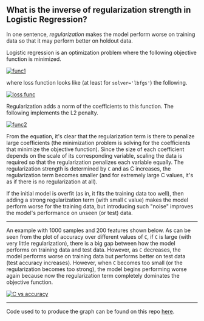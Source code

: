 ## What is the inverse of regularization strength in Logistic Regression?

In one sentence, _regularization_ makes the model perform worse on training data so that it may perform better on holdout data. 

Logistic regression is an optimization problem where the following objective function is minimized.

[![func1][1]][1]

where loss function looks like (at least for `solver='lbfgs'`) the following.

[![loss func][2]][2]

Regularization adds a norm of the coefficients to this function. The following implements the L2 penalty.

[![func2][3]][3]

From the equation, it's clear that the regularization term is there to penalize large coefficients (the minimization problem is solving for the coefficients that minimize the objective function). Since the size of each coefficient depends on the scale of its corresponding variable, scaling the data is required so that the regularization penalizes each variable equally. The regularization strength is determined by `C` and as C increases, the regularization term becomes smaller (and for extremely large C values, it's as if there is no regularization at all).

If the initial model is overfit (as in, it fits the training data too well), then adding a strong regularization term (with small `C` value) makes the model perform worse for the training data, but introducing such "noise" improves the model's performance on unseen (or test) data.

---

An example with 1000 samples and 200 features shown below. As can be seen from the plot of accuracy over different values of `C`, if `C` is large (with very little regularization), there is a big gap between how the model performs on training data and test data. However, as `C` decreases, the model performs worse on training data but performs better on test data (test accuracy increases). However, when `C` becomes too small (or the regularization becomes too strong), the model begins performing worse again because now the regularization term completely dominates the objective function.

[![C vs accuracy][4]][4]

---

Code used to to produce the graph can be found on this repo [here](./demo.py).


  [1]: https://i.stack.imgur.com/mzAMA.png
  [2]: https://i.stack.imgur.com/Ho9ZH.png
  [3]: https://i.stack.imgur.com/Ke67p.png
  [4]: https://i.stack.imgur.com/O9V3R.png